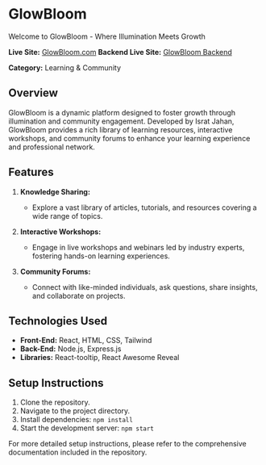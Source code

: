 # GlowBloom

Welcome to GlowBloom - Where Illumination Meets Growth

**Live Site:** [GlowBloom.com](https://glowbloom-project.web.app/)
**Backend Live Site:** [GlowBloom Backend](https://github.com/Isratjahan6898/glowBloom-server) 

**Category:** Learning & Community

## Overview

GlowBloom is a dynamic platform designed to foster growth through illumination and community engagement. Developed by Israt Jahan, GlowBloom provides a rich library of learning resources, interactive workshops, and community forums to enhance your learning experience and professional network.

## Features

1. **Knowledge Sharing:**
   - Explore a vast library of articles, tutorials, and resources covering a wide range of topics.
   
2. **Interactive Workshops:**
   - Engage in live workshops and webinars led by industry experts, fostering hands-on learning experiences.

3. **Community Forums:**
   - Connect with like-minded individuals, ask questions, share insights, and collaborate on projects.

## Technologies Used

- **Front-End:** React, HTML, CSS, Tailwind
- **Back-End:** Node.js, Express.js
- **Libraries:** React-tooltip, React Awesome Reveal

## Setup Instructions

1. Clone the repository.
2. Navigate to the project directory.
3. Install dependencies: `npm install`
4. Start the development server: `npm start`

For more detailed setup instructions, please refer to the comprehensive documentation included in the repository.



